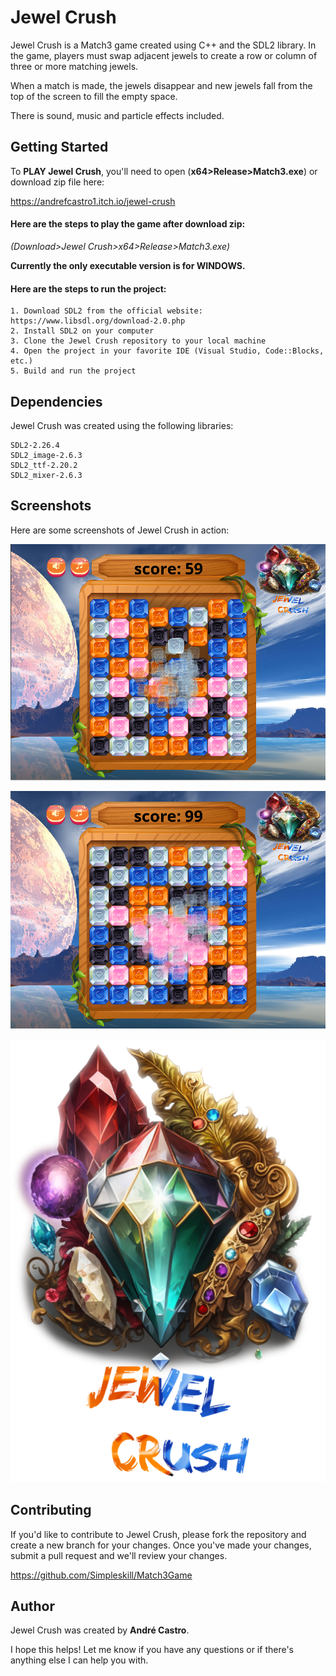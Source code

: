 # Jewel Crush
Jewel Crush is a Match3 game created using C++ and the SDL2 library. In the game, players must swap adjacent jewels to create a row or column of three or more matching jewels.

When a match is made, the jewels disappear and new jewels fall from the top of the screen to fill the empty space. 

There is sound, music and particle effects included.

## Getting Started
To **PLAY Jewel Crush**, you'll need to open (**x64>Release>Match3.exe**) or download zip file here: 

https://andrefcastro1.itch.io/jewel-crush

#### **Here are the steps to play the game after download zip:**
*(Download>Jewel Crush>x64>Release>Match3.exe)*

**Currently the only executable version is for WINDOWS.**



#### **Here are the steps to run the project:**

    1. Download SDL2 from the official website: https://www.libsdl.org/download-2.0.php
    2. Install SDL2 on your computer
    3. Clone the Jewel Crush repository to your local machine
    4. Open the project in your favorite IDE (Visual Studio, Code::Blocks, etc.)
    5. Build and run the project

## Dependencies
Jewel Crush was created using the following libraries:

    SDL2-2.26.4
    SDL2_image-2.6.3
    SDL2_ttf-2.20.2
    SDL2_mixer-2.6.3

## Screenshots
Here are some screenshots of Jewel Crush in action:

![Screenshot1](/Screenshots/Screenshot_3.png?raw=true "Screenshot1")

![Screenshot2](/Screenshots/Screenshot_4.png?raw=true "Screenshot2")

![GameLogo](/Screenshots/GameLogoJewelCrush.png?raw=true "GameLogo")

## Contributing
If you'd like to contribute to Jewel Crush, please fork the repository and create a new branch for your changes. Once you've made your changes, submit a pull request and we'll review your changes.

https://github.com/Simpleskill/Match3Game

## Author
Jewel Crush was created by **André Castro**.

I hope this helps! Let me know if you have any questions or if there's anything else I can help you with.
